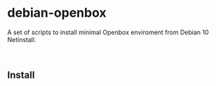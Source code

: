 # debian-openbox
A set of scripts to install minimal Openbox enviroment from Debian 10 Netinstall.


&nbsp; 
## Install
